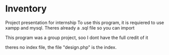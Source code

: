 # Inventory
Project presentation for internship
To use this program, it is requiered to use xampp and mysql.
Theres already a .sql file so you can import

This program was a group project, soo I dont have the full credit of it

theres no index file, the file "design.php" is the index.
